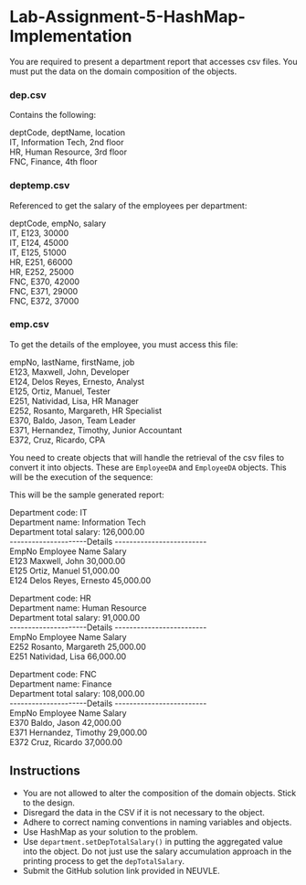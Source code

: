 # Lab-Assignment-5-HashMap-Implementation
You are required to present a department report that accesses csv files. You must put the data on the domain composition of the objects.

### dep.csv
Contains the following:

deptCode, deptName, location  
IT, Information Tech, 2nd floor  
HR, Human Resource, 3rd floor  
FNC, Finance, 4th floor  

### deptemp.csv
Referenced to get the salary of the employees per department:

deptCode, empNo, salary  
IT, E123, 30000  
IT, E124, 45000  
IT, E125, 51000  
HR, E251, 66000  
HR, E252, 25000  
FNC, E370, 42000  
FNC, E371, 29000  
FNC, E372, 37000  

### emp.csv
To get the details of the employee, you must access this file:

empNo, lastName, firstName, job  
E123, Maxwell, John, Developer  
E124, Delos Reyes, Ernesto, Analyst  
E125, Ortiz, Manuel, Tester  
E251, Natividad, Lisa, HR Manager  
E252, Rosanto, Margareth, HR Specialist  
E370, Baldo, Jason, Team Leader  
E371, Hernandez, Timothy, Junior Accountant  
E372, Cruz, Ricardo, CPA  

You need to create objects that will handle the retrieval of the csv files to convert it into objects. These are `EmployeeDA` and `EmployeeDA` objects. This will be the execution of the sequence:

This will be the sample generated report:

Department code: IT  
Department name: Information Tech  
Department total salary: 126,000.00  
---------------------Details -------------------------  
EmpNo Employee Name Salary  
E123 Maxwell, John 30,000.00  
E125 Ortiz, Manuel 51,000.00  
E124 Delos Reyes, Ernesto 45,000.00  

Department code: HR  
Department name: Human Resource  
Department total salary: 91,000.00  
---------------------Details -------------------------  
EmpNo Employee Name Salary  
E252 Rosanto, Margareth 25,000.00  
E251 Natividad, Lisa 66,000.00  

Department code: FNC  
Department name: Finance  
Department total salary: 108,000.00  
---------------------Details -------------------------  
EmpNo Employee Name Salary  
E370 Baldo, Jason 42,000.00  
E371 Hernandez, Timothy 29,000.00  
E372 Cruz, Ricardo 37,000.00  


## Instructions

- You are not allowed to alter the composition of the domain objects. Stick to the design.
- Disregard the data in the CSV if it is not necessary to the object.
- Adhere to correct naming conventions in naming variables and objects.
- Use HashMap as your solution to the problem.
- Use `department.setDepTotalSalary()` in putting the aggregated value into the object. Do not just use the salary accumulation approach in the printing process to get the `depTotalSalary`.
- Submit the GitHub solution link provided in NEUVLE.